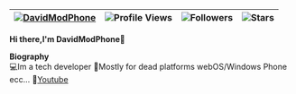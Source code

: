 | [![DavidModPhone](https://img.shields.io/badge/DavidModPhone-<COLOR>.svg)](https://shields.io/) | ![Profile Views](https://komarev.com/ghpvc/?username=davidmodphone&color=green) | ![Followers](https://img.shields.io/github/followers/davidmodphone) | ![Stars](https://img.shields.io/github/stars/davidmodphone?label=Profile%20Stars&logo=Profile%20stars&logoColor=g) |
--| --| --| --|


<b>Hi there,I'm DavidModPhone</b>👋<br>


<b>Biography</b><br>
💻Im a tech developer
📱Mostly for dead platforms webOS/Windows Phone ecc...
📧[Youtube](https://www.youtube.com/@davidmodphone4556)
